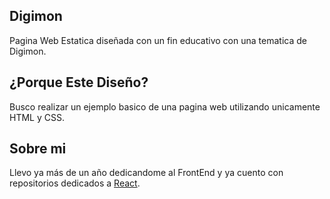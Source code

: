 ## Digimon

Pagina Web Estatica diseñada con un fin educativo con una tematica de Digimon.

## ¿Porque Este Diseño?

Busco realizar un ejemplo basico de una pagina web utilizando unicamente HTML y CSS.

## Sobre mi

Llevo ya más de un año dedicandome al FrontEnd y ya cuento con repositorios dedicados a [React](https://react.dev/reference/react).
